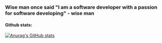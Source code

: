 ### Wise man once said "I am a software developer with a passion for software developing" - wise man

#### Github stats:

[![Anurag's GitHub stats](https://github-readme-stats.vercel.app/api?username=thepshay)](https://github.com/anuraghazra/github-readme-stats)
